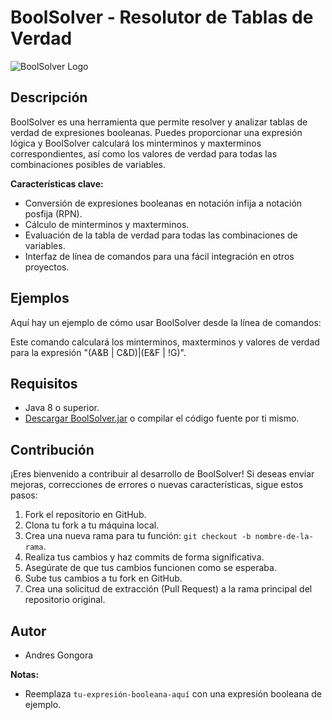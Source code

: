 # **BoolSolver - Resolutor de Tablas de Verdad**

![BoolSolver Logo](https://superinteresante7.files.wordpress.com/2011/10/conjuncion1.png)

## Descripción

BoolSolver es una herramienta que permite resolver y analizar tablas de verdad de expresiones booleanas. Puedes proporcionar una expresión lógica y BoolSolver calculará los minterminos y maxterminos correspondientes, así como los valores de verdad para todas las combinaciones posibles de variables.

**Características clave:**

- Conversión de expresiones booleanas en notación infija a notación posfija (RPN).
- Cálculo de minterminos y maxterminos.
- Evaluación de la tabla de verdad para todas las combinaciones de variables.
- Interfaz de línea de comandos para una fácil integración en otros proyectos.

## Ejemplos

Aquí hay un ejemplo de cómo usar BoolSolver desde la línea de comandos:

Este comando calculará los minterminos, maxterminos y valores de verdad para la expresión
"(A&B | C&D)|(E&F | !G)".

## Requisitos

- Java 8 o superior.
- [Descargar BoolSolver.jar](link-a-la-última-versión.jar) o compilar el código fuente por ti mismo.

## Contribución

¡Eres bienvenido a contribuir al desarrollo de BoolSolver! Si deseas enviar mejoras, correcciones de errores o nuevas características, sigue estos pasos:

1. Fork el repositorio en GitHub.
2. Clona tu fork a tu máquina local.
3. Crea una nueva rama para tu función: `git checkout -b nombre-de-la-rama`.
4. Realiza tus cambios y haz commits de forma significativa.
5. Asegúrate de que tus cambios funcionen como se esperaba.
6. Sube tus cambios a tu fork en GitHub.
7. Crea una solicitud de extracción (Pull Request) a la rama principal del repositorio original.

## Autor

- Andres Gongora

**Notas:**

- Reemplaza `tu-expresión-booleana-aquí` con una expresión booleana de ejemplo.


